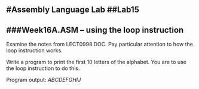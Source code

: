 #Assembly Language Lab
##Lab15
---
###Week16A.ASM – using the loop instruction 
---
Examine the notes from LECT0998.DOC. Pay particular attention to how the loop instruction works.

Write a program to print the first 10 letters of the alphabet.
You are to use the loop instruction to do this.

Program output:
*ABCDEFGHIJ*
